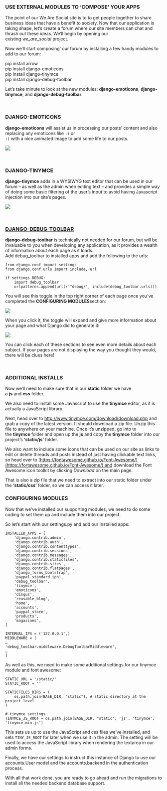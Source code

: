 ### USE EXTERNAL MODULES TO ‘COMPOSE’ YOUR APPS

The point of our We Are Social site is to to get people together to share
business ideas that have a benefit to society. Now that our application is
taking shape, let’s create a forum where our site members can chat and thrash
out these ideas. We’ll begin by opening our existing *we_are_social* project.

Now we’ll start composing’ our forum by installing a few handy modules to add to
our forum:

pip install arrow  
pip install django-emoticons  
pip install django-tinymce  
pip install django-debug-toolbar

Let’s take minute to look at the new
modules: **django-emoticons**, **django-tinymce**, and **django-debug-toolbar**.

 

### DJANGO-EMOTICONS

**django-emoticons** will assist us in processing our posts’ content and also
replacing any emoticons like `:)` or  
`:(` with a nice animated image to add some life to our posts.

![](http://codeinstitute.wpengine.com/wp-content/uploads/2016/01/1452537277_image2.png)

 

### DJANGO-TINYMCE

**django-tinymce** adds in a WYSIWYG text editor that can be used in our forum –
as well as the admin when editing text – and provides a simple way of doing some
basic filtering of the user’s input to avoid having Javascript injection into
our site’s pages.

![](http://codeinstitute.wpengine.com/wp-content/uploads/2016/01/1452537277_image3.png)

 

### [DJANGO-DEBUG-TOOLBAR](https://lms.codeinstitute.net/course-status/#collapse_0eknpa)

**django-debug-toolbar** is technically not needed for our forum, but will be
invaluable to you when developing any application, as it provides a wealth of
information about each page as it loads.  
Add debug_toolbar to installed apps and add the following to the urls:

~~~~~~~~~~~~~~~~~~~~~~~~~~~~~~~~~~~~~~~~~~~~~~~~~~~~~~~~~~~~~~~~~~~~~~~~~~~~~~~~
from django.conf import settings
from django.conf.urls import include, url
 
if settings.DEBUG:
    import debug_toolbar
    urlpatterns.append(url(r'^debug/', include(debug_toolbar.urls)))
~~~~~~~~~~~~~~~~~~~~~~~~~~~~~~~~~~~~~~~~~~~~~~~~~~~~~~~~~~~~~~~~~~~~~~~~~~~~~~~~

You will see this toggle in the top right corner of each page once you’ve
completed the **CONFIGURING MODULES**section:

![](http://codeinstitute.wpengine.com/wp-content/uploads/2016/01/1452537277_image4.png)

When you click it, the toggle will expand and give more information about your
page and what Django did to generate it:

![](http://codeinstitute.wpengine.com/wp-content/uploads/2016/01/1452537277_image5.png)

You can click each of these sections to see even more details about each
subject. If your pages are not displaying the way you thought they would, there
will be clues here!

 

### ADDITIONAL INSTALLS

Now we’ll need to make sure that in our **static** folder we have
a **js** and **css** folder.

We also need to install some Javascript to use the **tinymce** editor, as it is
actually a JavaScript library.

Next, head over to <http://www.tinymce.com/download/download.php> and grab a
copy of the latest version. It should download a zip file. Unzip this file to
anywhere on your machine. Once it’s unzipped, go into to the **tinymce** folder
and open up the **js** and copy the **tinymce** folder into our
project’s **‘static/js’** folder.

We also want to include some icons that can be used on our site as links to edit
or delete threads and posts instead of just having clickable text links, so head
over
to [https://fontawesome.github.io/Font-Awesome/](https://fortawesome.github.io/Font-Awesome/) and
download the Font Awesome icon toolkit by clicking *Download* on the main page.

That is also a zip file that we need to extract into our static folder under
the **‘static/css’** folder, so we can access it later.

### CONFIGURING MODULES

Now that we’ve installed our supporting modules, we need to do some coding to
set them up and include them into our project.

So let’s start with our settings.py and add our installed apps:

~~~~~~~~~~~~~~~~~~~~~~~~~~~~~~~~~~~~~~~~~~~~~~~~~~~~~~~~~~~~~~~~~~~~~~~~~~~~~~~~
INSTALLED_APPS = [
    'django.contrib.admin',
    'django.contrib.auth',
    'django.contrib.contenttypes',
    'django.contrib.sessions',
    'django.contrib.messages',
    'django.contrib.staticfiles',
    'django.contrib.sites',
    'django.contrib.flatpages',
    'django_forms_bootstrap',
    'paypal.standard.ipn',
    'debug_toolbar',
    'tinymce',
    'emoticons',
    'disqus',
    'reusable_blog',
    'home',
    'accounts',
    'paypal_store',
    'products',
    'magazines',
]
 
INTERNAL_IPS = ('127.0.0.1',)
MIDDLEWARE = [
…
'debug_toolbar.middleware.DebugToolbarMiddleware',
…
]
~~~~~~~~~~~~~~~~~~~~~~~~~~~~~~~~~~~~~~~~~~~~~~~~~~~~~~~~~~~~~~~~~~~~~~~~~~~~~~~~

As well as this, we need to make some additional settings for our tinymce module
and font awesome:

~~~~~~~~~~~~~~~~~~~~~~~~~~~~~~~~~~~~~~~~~~~~~~~~~~~~~~~~~~~~~~~~~~~~~~~~~~~~~~~~
STATIC_URL = '/static/'
STATIC_ROOT = ''
 
STATICFILES_DIRS = (
    os.path.join(BASE_DIR, "static"), # static directory at the project level
)
 
# tinymce settings
TINYMCE_JS_ROOT = os.path.join(BASE_DIR, "static", 'js', 'tinymce', 'tinymce.min.js')
~~~~~~~~~~~~~~~~~~~~~~~~~~~~~~~~~~~~~~~~~~~~~~~~~~~~~~~~~~~~~~~~~~~~~~~~~~~~~~~~

This sets us up to use the JavaScript and css files we’ve installed, and
sets `TINY_JS_ROOT` for later when we use it in the admin. The setting will be
used to access the JavaScript library when rendering the textarea in our admin
forms.

Finally, we have our settings to instruct this instance of Django to use our
accounts.User model and the accounts.backend in the authentication process.

With all that work done, you are ready to go ahead and run the migrations to
install all the needed backend database support.
